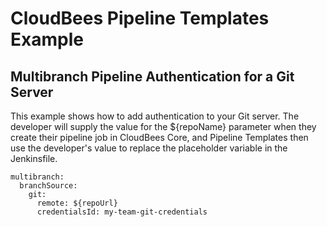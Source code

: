 # CloudBees Pipeline Templates Example
## Multibranch Pipeline Authentication for a Git Server

This example shows how to add authentication to your Git server. The developer will supply the value for the ${repoName} parameter when they create their pipeline job in CloudBees Core, and Pipeline Templates then use the developer's value to replace the placeholder variable in the Jenkinsfile.

````
multibranch:
  branchSource:
    git:
      remote: ${repoUrl}
      credentialsId: my-team-git-credentials
````